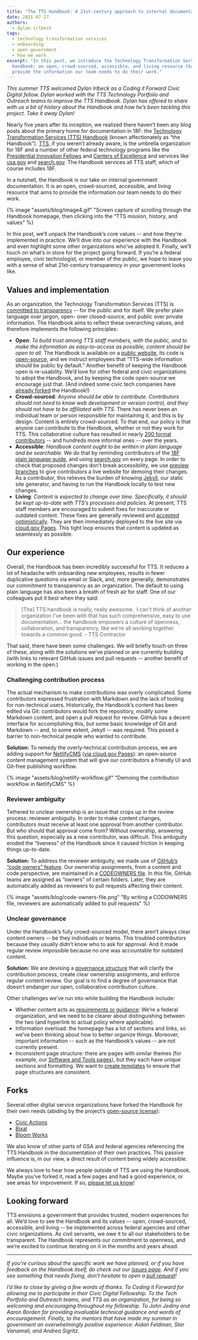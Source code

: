 ```yaml
---
title: "The TTS Handbook: A 21st-century approach to internal documentation"
date: 2021-07-27
authors:
  - dylan-irlbeck
tags:
  - technology transformation services
  - onboarding
  - open government
  - how we work
excerpt: "In this post, we introduce the Technology Transformation Services
  Handbook: an open, crowd-sourced, accessible, and living resource that aims to
  provide the information our team needs to do their work."
---
```

*This summer TTS welcomed Dylan Irlbeck as a Coding it Forward Civic Digital fellow. Dylan worked with the TTS Technology Portfolio and Outreach teams to improve the TTS Handbook. Dylan has offered to share with us a bit of history about the Handbook and how he’s been tackling this project. Take it away Dylan!*

Nearly five years after its inception, we realized there haven’t been any blog posts about the primary home for documentation in 18F: the [Technology Transformation Services (TTS) Handbook](https://handbook.tts.gsa.gov/) (known affectionately as “the Handbook”). [TTS](https://www.gsa.gov/about-us/organization/federal-acquisition-service/technology-transformation-services), if you weren’t already aware, is the umbrella organization for 18F and a number of other federal technology programs like the [Presidential Innovation Fellows](https://pif.gov/) and [Centers of Excellence](https://coe.gsa.gov/) and services like [usa.gov](https://www.usa.gov/) and [search.gov](https://search.gov/). The Handbook services all TTS staff, which of course includes 18F. 

In a nutshell, the Handbook is our take on internal government documentation. It is an open, crowd-sourced, accessible, and living resource that aims to provide the information our team needs to do their work.

{% image "assets/blog/image4.gif" "Screen capture of scrolling through the Handbook homepage, then clicking into the “TTS mission, history, and values" %}

In this post, we’ll unpack the Handbook’s core values -- and how they’re implemented in practice. We’ll dive into our experience with the Handbook and even highlight some other organizations who’ve adopted it. Finally, we’ll touch on what’s in store for the project going forward. If you’re a federal employee, civic technologist, or member of the public, we hope to leave you with a sense of what 21st-century transparency in your government looks like.

## Values and implementation

As an organization, the Technology Transformation Services (TTS) is [committed to transparency](https://handbook.tts.gsa.gov/tts-history/) -- for the public and for itself. We prefer plain language over jargon, open- over closed-source, and public over private information. The Handbook aims to reflect these overarching values, and therefore implements the following principles: 

* **Open**: _To build trust among TTS staff members, with the public, and to make the information as easy-to-access as possible, content should be open to all._ The Handbook is available on a [public website](https://handbook.tts.gsa.gov/), its code is [open-source](https://github.com/18F/handbook), and we instruct employees that “TTS-wide information should be public by default.” Another benefit of keeping the Handbook open is re-usability. We’d love for other federal and civic organizations to adopt the Handbook, and by keeping the code open-source we encourage just that. (And indeed some civic tech companies have [already forked](#forks) the Handbook!)
* **Crowd-sourced**: _Anyone should be able to contribute. Contributors should not need to know web development or version control, and they should not have to be affiliated with TTS._ There has never been an individual team or person responsible for maintaining it, and this is by design: Content is entirely crowd-sourced. To that end, our policy is that anyone can contribute to the Handbook, whether or not they work for TTS. This collaborative culture has resulted in nearly [200 formal contributors](https://github.com/18F/handbook/graphs/contributors) -- and hundreds more informal ones -- over the years. 
* **Accessible**: _Handbook content ought to be written in plain language and be searchable._ We do that by reminding contributors of the [18F plain language guide](https://content-guide.18f.gov/our-approach/plain-language/), and using [search.gov](https://search.gov/) on every page. In order to check that proposed changes don’t break accessibility, we use [preview branches](https://federalist.18f.gov/documentation/previews/) to give contributors a live website for demoing their changes. As a contributor, this relieves the burden of knowing [Jekyll](https://jekyllrb.com/), our static site generator, and having to run the Handbook locally to test new changes.
* **Living**: _Content is expected to change over time. Specifically, it should be kept up-to-date with TTS’s processes and policies._ At present, TTS staff members are encouraged to submit fixes for inaccurate or outdated content. These fixes are generally reviewed and [accepted optimistically](https://alexschroeder.ch/wiki/Optimistic_Merging). They are then immediately deployed to the live site via [cloud.gov Pages](https://federalist.18f.gov/). This tight loop ensures that content is updated as seamlessly as possible.

## Our experience

Overall, the Handbook has been incredibly successful for TTS. It reduces a lot of headache with onboarding new employees, results in fewer duplicative questions via email or Slack, and, more generally, demonstrates our commitment to transparency as an organization. The default to using plain language has also been a breath of fresh air for staff. One of our colleagues put it best when they said:

<blockquote class="testimonial-blockquote">
[The] TTS handbook is really, really awesome.  I can't think of another organization I've been with that has such comprehensive, easy to use documentation… the handbook empowers a culture of openness, collaboration, and transparency, like we're all working together towards a common good.
<span>- TTS Contractor </span>
</blockquote>

That said, there have been some challenges. We will briefly touch on three of these, along with the solutions we’ve planned or are currently building (with links to relevant GitHub issues and pull requests -- another benefit of working in the open.)

### Challenging contribution process

The actual mechanism to make contributions was overly complicated. Some contributors expressed frustration with Markdown and the lack of tooling for non-technical users. Historically, the Handbook’s content has been edited via Git: contributors would fork the repository, modify some Markdown content, and open a pull request for review. GitHub has a decent interface for accomplishing this, but some basic knowledge of Git and Markdown -- and, to some extent, Jekyll -- was required. This posed a barrier to non-technical people who wanted to contribute. 

**Solution:** To remedy the overly-technical contribution process, we are adding support for [NetlifyCMS](https://www.netlifycms.org/) ([via cloud.gov Pages](https://federalist.18f.gov/documentation/getting-started-with-netlify-cms/)): an open-source content management system that will give our contributors a friendly UI and Git-free publishing workflow.

{% image "assets/blog/netlify-workflow.gif" "Demoing the contribution workflow in NetlifyCMS" %}

### Reviewer ambiguity

Tethered to unclear ownership is an issue that crops up in the review process: reviewer ambiguity. In order to make content changes, contributors must receive at least one approval from another contributor. But who should that approval come from? Without ownership, answering this question, especially as a new contributor, was difficult. This ambiguity eroded the “liveness” of the Handbook since it caused friction in keeping things up-to-date.

**Solution:** To address the reviewer ambiguity, we made use of [GitHub’s “code owners” feature](https://docs.github.com/en/github/creating-cloning-and-archiving-repositories/creating-a-repository-on-github/about-code-owners). Our ownership assignments, from a content and code perspective, are maintained in a [CODEOWNERS file](https://github.com/18F/handbook/blob/main/CODEOWNERS). In this file, GitHub teams are assigned as “owners” of certain folders. Later, they are automatically added as reviewers to pull requests affecting their content.

{% image "assets/blog/code-owners-file.png" "By writing a CODOWNERS file, reviewers are automatically added to pull requests" %}

### Unclear governance

Under the Handbook’s fully crowd-sourced model, there aren’t always clear content owners -- be they individuals or teams. This troubled contributors because they usually didn’t know who to ask for approval. And it made regular review impossible because no one was accountable for outdated content.

**Solution:** We are devising a [governance structure](https://github.com/18F/handbook/issues?q=governance) that will clarify the contribution process, create clear ownership assignments, and enforce regular content review. Our goal is to find a degree of governance that doesn’t endanger our open, collaborative contribution culture.  

Other challenges we’ve run into while building the Handbook include: 

* Whether content acts as [requirements or guidance](https://github.com/18F/handbook/issues/2197): We’re a federal organization, and we need to be clearer about distinguishing between the two (and hyperlink to actual policy where applicable).
* Information overload: the homepage has a lot of sections and links, so we’ve been thinking about how to better organize things. Moreover, important information -- such as the Handbook’s values -- are not currently present.
* Inconsistent page structure: there are pages with similar themes (for example, our [Software and Tools pages](https://handbook.tts.gsa.gov/#software-and-tools)), but they each have unique sections and formatting. We want to [create templates](https://github.com/18F/handbook/issues/2266) to ensure that page structures are consistent.

## Forks

Several other digital service organizations have forked the Handbook for their own needs (abiding by the project’s [open-source license](https://github.com/18F/handbook/blob/main/LICENSE.md)):

* [Civic Actions](https://handbook.civicactions.com/en/latest/README/) 
* [Bixal](https://techbook.bixal.com/en/latest/)
* [Bloom Works](https://bloom-handbook.readthedocs.io/en/latest/)

We also know of other parts of GSA and federal agencies referencing the TTS Handbook in the documentation of their own practices. This passive influence is, in our view, a direct result of content being widely accessible.

We always love to hear how people outside of TTS are using the Handbook. Maybe you’ve forked it, read a few pages and had a good experience, or see areas for improvement. If so, [please let us know](https://github.com/18F/handbook/issues/new)!

## Looking forward

TTS envisions a government that provides trusted, modern experiences for all. We’d love to see the Handbook and its values -- open, crowd-sourced, accessible, and living -- be implemented across federal agencies and other civic organizations. As civil servants, we owe it to all our stakeholders to be transparent. The Handbook represents our commitment to openness, and we’re excited to continue iterating on it in the months and years ahead.

- - -

*If you’re curious about the specific work we have planned, or if you have feedback on the Handbook itself, do check out our [issues page](https://github.com/18F/handbook/issues). And if you see something that needs fixing, don’t hesitate to open a [pull request](https://github.com/18F/handbook/pulls)!*

*I’d like to close by giving a few words of thanks. To Coding it Forward for allowing me to participate in their Civic Digital Fellowship. To the Tech Portfolio and Outreach teams, and TTS as an organization, for being so welcoming and encouraging throughout my fellowship. To John Jediny and Aaron Borden for providing invaluable technical guidance and words of encouragement. Finally, to the mentors that have made my summer in government an overwhelmingly positive experience: Aidan Feldman, Star Vanamali, and Andrea Sigritz.*
